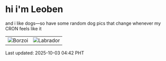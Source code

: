 # hi i'm Leoben

and i like dogs—so have some random dog pics that change whenever my CRON feels like it

|  |  |
|--------|----------|
| ![Borzoi](https://random-dog-vercel.vercel.app/api/random-borzoi?v=1759437775) | ![Labrador](https://random-dog-vercel.vercel.app/api/random-labrador?v=1759437775) |

Last updated: 2025-10-03 04:42 PHT

